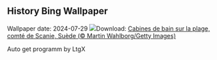 ## History Bing Wallpaper
Wallpaper date: 2024-07-29
![](https://www.bing.com/th?id=OHR.BeachHutsSweden_FR-CA5258282678_UHD.jpg&w=1000)Download: [Cabines de bain sur la plage, comté de Scanie, Suède (© Martin Wahlborg/Getty Images)](https://www.bing.com/th?id=OHR.BeachHutsSweden_FR-CA5258282678_UHD.jpg)

Auto get programm by LtgX
